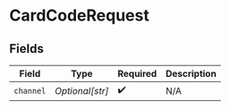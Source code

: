 # CardCodeRequest


## Fields

| Field              | Type               | Required           | Description        |
| ------------------ | ------------------ | ------------------ | ------------------ |
| `channel`          | *Optional[str]*    | :heavy_check_mark: | N/A                |